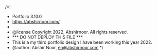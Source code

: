 /*!
 * Portfolio 3.10.0
 * https://abshirnoor.com/
 * 
 * @license Copyright 2022, Abshirnoor. All rights reserved.
 * *** DO NOT DEPLOY THIS FILE ***
 * This is a my third portfolio design I have been working this year 2022.
 * @author: Abshir Noor, en@abshirnoor.com
 */
